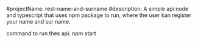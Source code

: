 #projectName: rest-name-and-surname 
#description: A simple api node and typescript that uses npm package to run, where the user kan register your name and sur name. 

command to run thes api: 
npm start 
